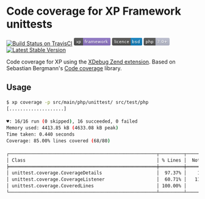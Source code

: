 Code coverage for XP Framework unittests
========================================================================

[![Build Status on TravisCI](https://secure.travis-ci.org/xp-forge/coverage.png)](http://travis-ci.org/xp-forge/coverage)
[![XP Framework Module](https://raw.githubusercontent.com/xp-framework/web/master/static/xp-framework-badge.png)](https://github.com/xp-framework/core)
[![BSD Licence](https://raw.githubusercontent.com/xp-framework/web/master/static/licence-bsd.png)](https://github.com/xp-framework/core/blob/master/LICENCE.md)
[![Supports PHP 7.0+](https://raw.githubusercontent.com/xp-framework/web/master/static/php-7_0plus.png)](http://php.net/)
[![Latest Stable Version](https://poser.pugx.org/xp-forge/coverage/version.png)](https://packagist.org/packages/xp-forge/coverage)

Code coverage for XP using the [XDebug Zend extension](https://xdebug.org/download.php). Based on Sebastian Bergmann's [Code coverage](https://github.com/sebastianbergmann/php-code-coverage) library.

Usage
-----

```bash
$ xp coverage -p src/main/php/unittest/ src/test/php
[....................]

♥: 16/16 run (0 skipped), 16 succeeded, 0 failed
Memory used: 4413.85 kB (4633.08 kB peak)
Time taken: 0.440 seconds
Coverage: 85.00% lines covered (68/80)

┌──────────────────────────────────────────────────────┬─────────┬──────┐
│ Class                                                │ % Lines │  Not │
╞══════════════════════════════════════════════════════╪═════════╪══════╡
│ unittest.coverage.CoverageDetails                    │  97.37% │    1 │
│ unittest.coverage.CoverageListener                   │  60.71% │   11 │
│ unittest.coverage.CoveredLines                       │ 100.00% │      │
└──────────────────────────────────────────────────────┴─────────┴──────┘
```

